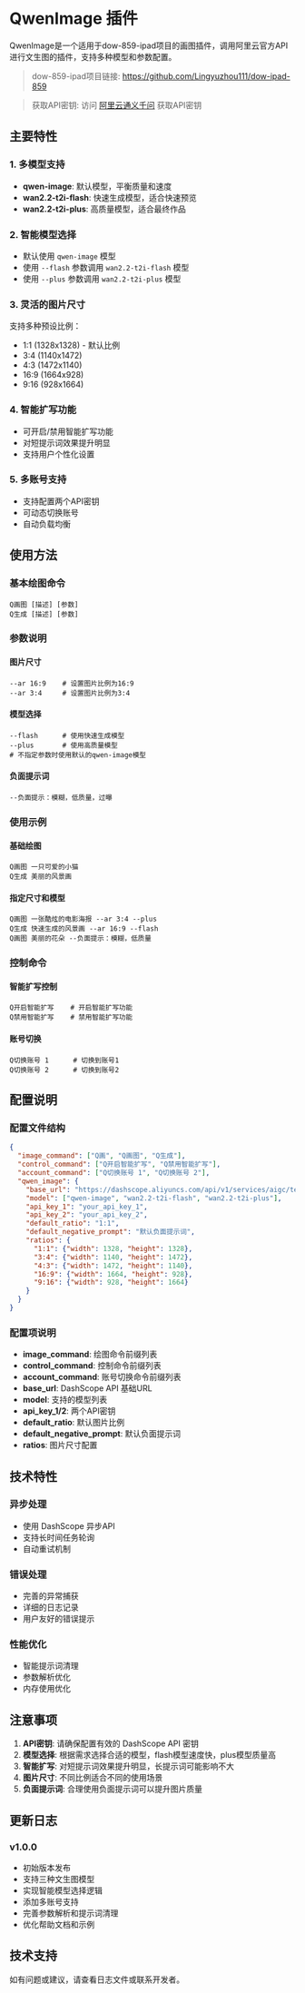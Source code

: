 # QwenImage 插件

QwenImage是一个适用于dow-859-ipad项目的画图插件，调用阿里云官方API进行文生图的插件，支持多种模型和参数配置。

> dow-859-ipad项目链接: https://github.com/Lingyuzhou111/dow-ipad-859

> 获取API密钥: 访问 [阿里云通义千问](https://dashscope.console.aliyun.com/) 获取API密钥

## 主要特性

### 1. 多模型支持
- **qwen-image**: 默认模型，平衡质量和速度
- **wan2.2-t2i-flash**: 快速生成模型，适合快速预览
- **wan2.2-t2i-plus**: 高质量模型，适合最终作品

### 2. 智能模型选择
- 默认使用 `qwen-image` 模型
- 使用 `--flash` 参数调用 `wan2.2-t2i-flash` 模型
- 使用 `--plus` 参数调用 `wan2.2-t2i-plus` 模型

### 3. 灵活的图片尺寸
支持多种预设比例：
- 1:1 (1328x1328) - 默认比例
- 3:4 (1140x1472)
- 4:3 (1472x1140)
- 16:9 (1664x928)
- 9:16 (928x1664)

### 4. 智能扩写功能
- 可开启/禁用智能扩写功能
- 对短提示词效果提升明显
- 支持用户个性化设置

### 5. 多账号支持
- 支持配置两个API密钥
- 可动态切换账号
- 自动负载均衡

## 使用方法

### 基本绘图命令
```
Q画图 [描述] [参数]
Q生成 [描述] [参数]
```

### 参数说明

#### 图片尺寸
```
--ar 16:9    # 设置图片比例为16:9
--ar 3:4     # 设置图片比例为3:4
```

#### 模型选择
```
--flash      # 使用快速生成模型
--plus       # 使用高质量模型
# 不指定参数时使用默认的qwen-image模型
```

#### 负面提示词
```
--负面提示：模糊，低质量，过曝
```

### 使用示例

#### 基础绘图
```
Q画图 一只可爱的小猫
Q生成 美丽的风景画
```

#### 指定尺寸和模型
```
Q画图 一张酷炫的电影海报 --ar 3:4 --plus
Q生成 快速生成的风景画 --ar 16:9 --flash
Q画图 美丽的花朵 --负面提示：模糊，低质量
```

### 控制命令

#### 智能扩写控制
```
Q开启智能扩写    # 开启智能扩写功能
Q禁用智能扩写    # 禁用智能扩写功能
```

#### 账号切换
```
Q切换账号 1      # 切换到账号1
Q切换账号 2      # 切换到账号2
```

## 配置说明

### 配置文件结构
```json
{
  "image_command": ["Q画", "Q画图", "Q生成"],
  "control_command": ["Q开启智能扩写", "Q禁用智能扩写"],
  "account_command": ["Q切换账号 1", "Q切换账号 2"],
  "qwen_image": {
    "base_url": "https://dashscope.aliyuncs.com/api/v1/services/aigc/text2image/image-synthesis",
    "model": ["qwen-image", "wan2.2-t2i-flash", "wan2.2-t2i-plus"],
    "api_key_1": "your_api_key_1",
    "api_key_2": "your_api_key_2",
    "default_ratio": "1:1",
    "default_negative_prompt": "默认负面提示词",
    "ratios": {
      "1:1": {"width": 1328, "height": 1328},
      "3:4": {"width": 1140, "height": 1472},
      "4:3": {"width": 1472, "height": 1140},
      "16:9": {"width": 1664, "height": 928},
      "9:16": {"width": 928, "height": 1664}
    }
  }
}
```

### 配置项说明
- **image_command**: 绘图命令前缀列表
- **control_command**: 控制命令前缀列表
- **account_command**: 账号切换命令前缀列表
- **base_url**: DashScope API 基础URL
- **model**: 支持的模型列表
- **api_key_1/2**: 两个API密钥
- **default_ratio**: 默认图片比例
- **default_negative_prompt**: 默认负面提示词
- **ratios**: 图片尺寸配置

## 技术特性

### 异步处理
- 使用 DashScope 异步API
- 支持长时间任务轮询
- 自动重试机制

### 错误处理
- 完善的异常捕获
- 详细的日志记录
- 用户友好的错误提示

### 性能优化
- 智能提示词清理
- 参数解析优化
- 内存使用优化

## 注意事项

1. **API密钥**: 请确保配置有效的 DashScope API 密钥
2. **模型选择**: 根据需求选择合适的模型，flash模型速度快，plus模型质量高
3. **智能扩写**: 对短提示词效果提升明显，长提示词可能影响不大
4. **图片尺寸**: 不同比例适合不同的使用场景
5. **负面提示词**: 合理使用负面提示词可以提升图片质量

## 更新日志

### v1.0.0
- 初始版本发布
- 支持三种文生图模型
- 实现智能模型选择逻辑
- 添加多账号支持
- 完善参数解析和提示词清理
- 优化帮助文档和示例

## 技术支持

如有问题或建议，请查看日志文件或联系开发者。 

